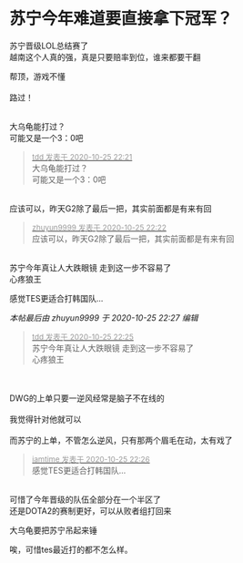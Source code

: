 # 苏宁今年难道要直接拿下冠军？


苏宁晋级LOL总结赛了<br />
越南这个人真的强，真是只要赔率到位，谁来都要干翻

帮顶，游戏不懂<br />
<br />
路过！<br />
<br />
<img src="static/image/smiley/default/lol.gif" smilieid="12" border="0" alt="" /><img src="static/image/smiley/default/lol.gif" smilieid="12" border="0" alt="" /><img src="static/image/smiley/default/lol.gif" smilieid="12" border="0" alt="" />

大乌龟能打过？ <br />
可能又是一个3：0吧

<div class="quote"><blockquote><font size="2"><a href="https://www.hostloc.com/forum.php?mod=redirect&amp;goto=findpost&amp;pid=9351536&amp;ptid=758393" target="_blank"><font color="#999999">tdd 发表于 2020-10-25 22:21</font></a></font><br />
大乌龟能打过？ <br />
可能又是一个3：0吧</blockquote></div><br />
应该可以，昨天G2除了最后一把，其实前面都是有来有回<br />


<div class="quote"><blockquote><font size="2"><a href="https://www.hostloc.com/forum.php?mod=redirect&amp;goto=findpost&amp;pid=9351545&amp;ptid=758393" target="_blank"><font color="#999999">zhuyun9999 发表于 2020-10-25 22:22</font></a></font><br />
应该可以，昨天G2除了最后一把，其实前面都是有来有回</blockquote></div><br />
苏宁今年真让人大跌眼镜 走到这一步不容易了<br />
心疼狼王

感觉TES更适合打韩国队...

<i class="pstatus"> 本帖最后由 zhuyun9999 于 2020-10-25 22:27 编辑 </i><br />
<div class="quote"><blockquote><font size="2"><a href="https://www.hostloc.com/forum.php?mod=redirect&amp;goto=findpost&amp;pid=9351556&amp;ptid=758393" target="_blank"><font color="#999999">tdd 发表于 2020-10-25 22:25</font></a></font><br />
苏宁今年真让人大跌眼镜 走到这一步不容易了<br />
心疼狼王</blockquote></div><br />
<br />
DWG的上单只要一逆风经常是脑子不在线的&nbsp; &nbsp;<br />
<br />
我觉得针对他就可以<br />
<br />
而苏宁的上单，不管怎么逆风，只有那两个眉毛在动，太有戏了

<div class="quote"><blockquote><font size="2"><a href="https://www.hostloc.com/forum.php?mod=redirect&amp;goto=findpost&amp;pid=9351565&amp;ptid=758393" target="_blank"><font color="#999999">iamtime 发表于 2020-10-25 22:26</font></a></font><br />
感觉TES更适合打韩国队...</blockquote></div><br />
可惜了今年晋级的队伍全部分在一个半区了<br />
还是DOTA2的赛制更好，可以从败者组打回来

大乌龟要把苏宁吊起来锤

唉，可惜tes最近打的都不怎么样。
